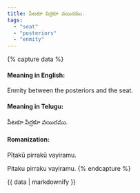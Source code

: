 ```yaml
---
title: పీటకూ పిర్రకూ వయిరము.
tags:
  - "seat"
  - "posteriors"
  - "enmity"
---
```


{% capture data %}
#### Meaning in English:
Enmity between the posteriors and the seat.

#### Meaning in Telugu:
పీటకూ పిర్రకూ వయిరము.

#### Romanization:
Pīṭakū pirrakū vayiramu.

Pitaku pirraku vayiramu.
{% endcapture %}

{{ data | markdownify }}

